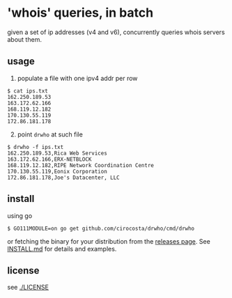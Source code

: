 # 'whois' queries, in batch

given a set of ip addresses (v4 and v6), concurrently queries whois servers
about them.


## usage

1. populate a file with one ipv4 addr per row

```console
$ cat ips.txt
162.250.189.53
163.172.62.166
168.119.12.182
170.130.55.119
172.86.181.178
```

2. point `drwho` at such file

```
$ drwho -f ips.txt
162.250.189.53,Rica Web Services
163.172.62.166,ERX-NETBLOCK
168.119.12.182,RIPE Network Coordination Centre
170.130.55.119,Eonix Corporation
172.86.181.178,Joe's Datacenter, LLC
```

## install

using go

```console
$ GO111MODULE=on go get github.com/cirocosta/drwho/cmd/drwho
```

or fetching the binary for your distribution from the [releases page]. See
[INSTALL.md](./INSTALL.md) for details and examples.

[releases page]: https://github.com/cirocosta/drwho/releases

## license

see [./LICENSE](./LICENSE)
